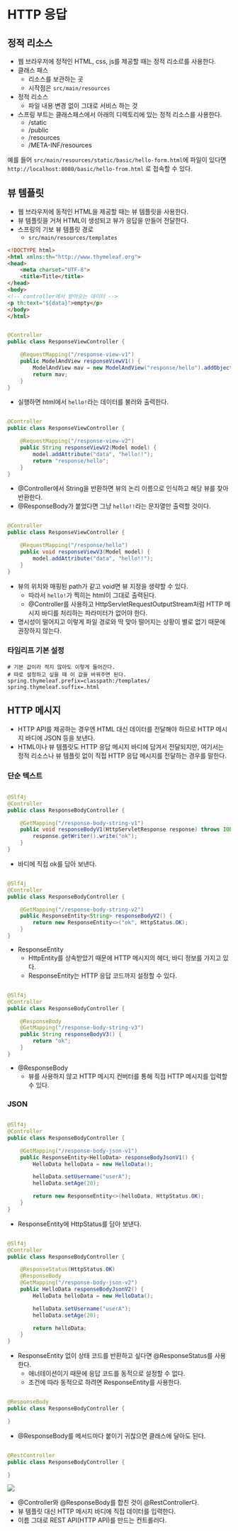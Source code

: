# HTTP 응답

## 정적 리소스

- 웹 브라우저에 정적인 HTML, css, js를 제공할 때는 정적 리소르를 사용한다.
- 클래스 패스
    - 리소스를 보관하는 곳
    - 시작점은 `src/main/resources`
- 정적 리소스
    - 파일 내용 변경 없이 그대로 서비스 하는 것
- 스프링 부트는 클래스패스에서 아래의 디렉토리에 있는 정적 리소스를 사용한다.
    - /static
    - /public
    - /resources
    - /META-INF/resources

예를 들어 `src/main/resources/static/basic/hello-form.html`에 파일이 있다면 `http://localhost:8080/basic/hello-from.html` 로 접속할 수
있다.

## 뷰 템플릿

- 웹 브라우저에 동적인 HTML을 제공할 때는 뷰 템플릿을 사용한다.
- 뷰 템플릿을 거쳐 HTML이 생성되고 뷰가 응답을 만들어 전달한다.
- 스프링의 기보 뷰 템플릿 경로
    - `src/main/resources/templates`

```html
<!DOCTYPE html>
<html xmlns:th="http://www.thymeleaf.org">
<head>
    <meta charset="UTF-8">
    <title>Title</title>
</head>
<body>
<!-- controller에서 받아오는 데이터 -->
<p th:text="${data}">empty</p>
</body>
</html>
```

```java

@Controller
public class ResponseViewController {

    @RequestMapping("/response-view-v1")
    public ModelAndView responseViewV1() {
        ModelAndView mav = new ModelAndView("response/hello").addObject("data", "hello!");
        return mav;
    }
}
```

- 실행하면 html에서 `hello!`라는 데이터를 불러와 출력한다.

```java

@Controller
public class ResponseViewController {

    @RequestMapping("/response-view-v2")
    public String responseViewV2(Model model) {
        model.addAttribute("data", "hello!!");
        return "response/hello";
    }
}
```

- @Controller에서 String을 반환하면 뷰의 논리 이름으로 인식하고 해당 뷰를 찾아 반환한다.
- @ResponseBody가 붙었다면 그냥 `hello!!`라는 문자열만 출력할 것이다.

```java

@Controller
public class ResponseViewController {

    @RequestMapping("/response/hello")
    public void responseViewV3(Model model) {
        model.addAttribute("data", "hello!!");
    }
}
```

- 뷰의 위치와 매핑된 path가 같고 void면 뷰 지정을 생략할 수 있다.
    - 따라서 `hello!`가 찍히는 html이 그대로 출력된다.
    - @Controller를 사용하고 HttpServletRequestOutputStream처럼 HTTP 메시지 바디를 처리하는 파라미터가 없어야 한다.
- 명시성이 떨어지고 이렇게 파일 경로와 딱 맞아 떨어지는 상황이 별로 없기 때문에 권장하지 않는다.

### 타임리프 기본 설정

```properties
# 기본 값이라 적지 않아도 이렇게 들어간다.
# 따로 설정하고 싶을 때 이 값을 바꿔주면 된다.
spring.thymeleaf.prefix=classpath:/templates/
spring.thymeleaf.suffix=.html
```

## HTTP 메시지

- HTTP API를 제공하는 경우엔 HTML 대신 데이터를 전달해야 하므로 HTTP 메시지 바디에 JSON 등을 보낸다.
- HTML이나 뷰 템플릿도 HTTP 응답 메시지 바디에 담겨서 전달되지만, 여기서는 정적 리소스나 뷰 템플릿 없이 직접 HTTP 응답 메시지를 전달하는 경우를 말한다.

### 단순 텍스트

```java

@Slf4j
@Controller
public class ResponseBodyController {

    @GetMapping("/response-body-string-v1")
    public void responseBodyV1(HttpServletResponse response) throws IOException {
        response.getWriter().write("ok");
    }
}
```

- 바디에 직접 ok를 담아 보낸다.

```java

@Slf4j
@Controller
public class ResponseBodyController {

    @GetMapping("/response-body-string-v2")
    public ResponseEntity<String> responseBodyV2() {
        return new ResponseEntity<>("ok", HttpStatus.OK);
    }
}
```

- ResponseEntity
    - HttpEntity를 상속받았기 때문에 HTTP 메시지의 헤더, 바디 정보를 가지고 있다.
    - ResponseEntity는 HTTP 응답 코드까지 설정할 수 있다.

```java

@Slf4j
@Controller
public class ResponseBodyController {

    @ResponseBody
    @GetMapping("/response-body-string-v3")
    public String responseBodyV3() {
        return "ok";
    }
}
```

- @ResponseBody
    - 뷰를 사용하지 않고 HTTP 메시지 컨버터를 통해 직접 HTTP 메시지를 입력할 수 있다.

### JSON

```java

@Slf4j
@Controller
public class ResponseBodyController {

    @GetMapping("/response-body-json-v1")
    public ResponseEntity<HelloData> responseBodyJsonV1() {
        HelloData helloData = new HelloData();

        helloData.setUsername("userA");
        helloData.setAge(20);

        return new ResponseEntity<>(helloData, HttpStatus.OK);
    }
}
```

- ResponseEntity에 HttpStatus를 담아 보낸다.

```java

@Slf4j
@Controller
public class ResponseBodyController {

    @ResponseStatus(HttpStatus.OK)
    @ResponseBody
    @GetMapping("/response-body-json-v2")
    public HelloData responseBodyJsonV2() {
        HelloData helloData = new HelloData();

        helloData.setUsername("userA");
        helloData.setAge(20);

        return helloData;
    }
}
```

- ResponseEntity 없이 상태 코드를 반환하고 싶다면 @ResponseStatus를 사용한다.
    - 애너테이션이기 때문에 응답 코드를 동적으로 설정할 수 없다.
    - 조건에 따라 동적으로 하려면 ResponseEntity를 사용한다.

```java

@ResponseBody
public class ResponseBodyController {

}
```

- @ResponseBody를 메서드마다 붙이기 귀찮으면 클래스에 달아도 된다.

```java

@RestController
public class ResponseBodyController {

}
```

![](../../.gitbook/assets/kimyounghan-spring-mvc/06/screenshot%202022-03-01%20오후%204.40.56.png)

- @Controller와 @ResponseBody를 합친 것이 @RestController다.
- 뷰 템플릿 대신 HTTP 메시지 바디에 직접 데이터를 입력한다.
- 이름 그대로 REST API(HTTP API)를 만드는 컨트롤러다.
